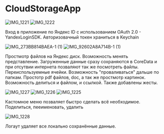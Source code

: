 # CloudStorageApp
![IMG_1221](https://github.com/user-attachments/assets/5089ad3e-5d74-426b-ba41-82f9c58e8c7c)
![IMG_1222](https://github.com/user-attachments/assets/67feb127-4edf-430a-b1e0-eaf71a7469d9)


Вход в приложение по Яндекс ID с использованием OAuth 2.0 - YandexLoginSDK. Авторизовачный токен храниться в Keychain

![IMG_273BB814BAEA-1 (1)](https://github.com/user-attachments/assets/e1835e27-a8c9-41be-9984-1b419ccc79be)
![IMG_92602A8A714B-1 (1)](https://github.com/user-attachments/assets/fe513c08-4163-4088-9478-a9c37bab5b4f)

Простмотр файлов на Яндекс диск. Возможность менять представление. Загруженные данные сразу сохраняются в CoreData и при отсутвии интернета позваляют так же посмотреть файлы.
Переиспользуемные ячейки. Возможность "проваливаться" дальше по папкам. Простотр pdf файлов, doc, а так же простмотр картинок. Возможность делиться и файлом, и ссылкой. Также добавлены жесты. 

![IMG_1227](https://github.com/user-attachments/assets/3a515796-dbd1-4700-baee-b05fcba88580)
![IMG_1226](https://github.com/user-attachments/assets/b261b659-4a2c-47ee-9a3e-e44d8d009596)
![IMG_1225](https://github.com/user-attachments/assets/93e06e72-fe2c-4217-9231-1a2adf273c68)

Кастомное меню позваляет быстро сделать всё необходимое. Поделиться, пееименовать, удалить

![IMG_1228](https://github.com/user-attachments/assets/f7602034-a1dd-4bc3-915f-6ee22759d49e)

Логаут удаляет все локально сохранённые данные. 

